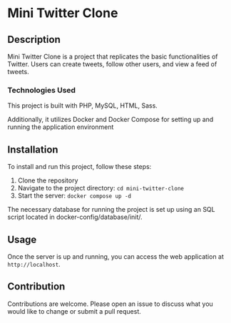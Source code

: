 # Mini Twitter Clone

## Description

Mini Twitter Clone is a project that replicates the basic functionalities of Twitter. Users can create tweets, follow other users, and view a feed of tweets.

### Technologies Used

This project is built with PHP, MySQL, HTML, Sass.

Additionally, it utilizes Docker and Docker Compose for setting up and running the application environment

## Installation

To install and run this project, follow these steps:

1. Clone the repository
2. Navigate to the project directory: `cd mini-twitter-clone`
3. Start the server: `docker compose up -d`

The necessary database for running the project is set up using an SQL script located in docker-config/database/init/.

## Usage

Once the server is up and running, you can access the web application at `http://localhost`.

## Contribution

Contributions are welcome. Please open an issue to discuss what you would like to change or submit a pull request.
